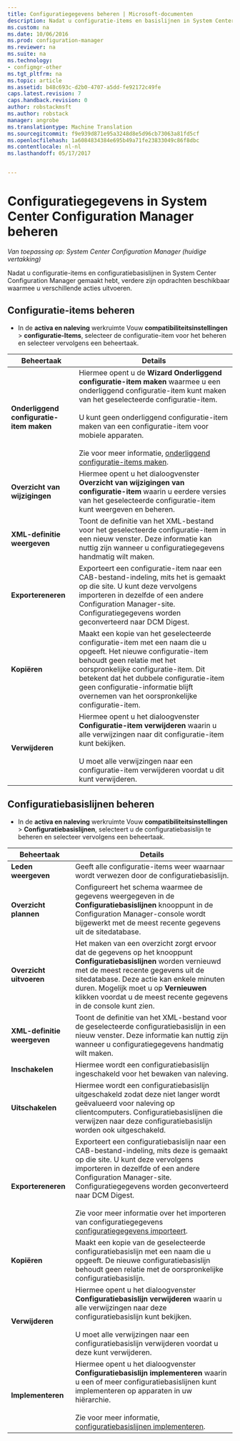 ```yaml
---
title: Configuratiegegevens beheren | Microsoft-documenten
description: Nadat u configuratie-items en basislijnen in System Center Configuration Manager maakt, kunt u andere opdrachten verschillende acties uit te voeren.
ms.custom: na
ms.date: 10/06/2016
ms.prod: configuration-manager
ms.reviewer: na
ms.suite: na
ms.technology:
- configmgr-other
ms.tgt_pltfrm: na
ms.topic: article
ms.assetid: b48c693c-d2b0-4707-a5dd-fe92172c49fe
caps.latest.revision: 7
caps.handback.revision: 0
author: robstackmsft
ms.author: robstack
manager: angrobe
ms.translationtype: Machine Translation
ms.sourcegitcommit: f9e939d871e95a3248d8e5d96cb73063a81fd5cf
ms.openlocfilehash: 1a6084834384e695b49a71fe23833049c86f8dbc
ms.contentlocale: nl-nl
ms.lasthandoff: 05/17/2017


---
```

# <a name="manage-configuration-data-in-system-center-configuration-manager"></a>Configuratiegegevens in System Center Configuration Manager beheren

*Van toepassing op: System Center Configuration Manager (huidige vertakking)*

Nadat u configuratie-items en configuratiebasislijnen in System Center Configuration Manager gemaakt hebt, verdere zijn opdrachten beschikbaar waarmee u verschillende acties uitvoeren.  

## <a name="manage-configuration-items"></a>Configuratie-items beheren  

-   In de **activa en naleving** werkruimte Vouw **compatibiliteitsinstellingen** > **configuratie-Items**, selecteer de configuratie-item voor het beheren en selecteer vervolgens een beheertaak.  

|Beheertaak|Details|  
|---------------------|-------------|  
|**Onderliggend configuratie-item maken**|Hiermee opent u de **Wizard Onderliggend configuratie-item maken** waarmee u een onderliggend configuratie-item kunt maken van het geselecteerde configuratie-item.<br /><br /> U kunt geen onderliggend configuratie-item maken van een configuratie-item voor mobiele apparaten.<br /><br /> Zie voor meer informatie, [onderliggend configuratie-items maken](../../compliance/deploy-use/create-child-configuration-items.md).|  
|**Overzicht van wijzigingen**|Hiermee opent u het dialoogvenster **Overzicht van wijzigingen van configuratie-item** waarin u eerdere versies van het geselecteerde configuratie-item kunt weergeven en beheren.|  
|**XML-definitie weergeven**|Toont de definitie van het XML-bestand voor het geselecteerde configuratie-item in een nieuw venster. Deze informatie kan nuttig zijn wanneer u configuratiegegevens handmatig wilt maken.|  
|**Exportereneren**|Exporteert een configuratie-item naar een CAB-bestand-indeling, mits het is gemaakt op die site. U kunt deze vervolgens importeren in dezelfde of een andere Configuration Manager-site. Configuratiegegevens worden geconverteerd naar DCM Digest.|  
|**Kopiëren**|Maakt een kopie van het geselecteerde configuratie-item met een naam die u opgeeft. Het nieuwe configuratie-item behoudt geen relatie met het oorspronkelijke configuratie-item. Dit betekent dat het dubbele configuratie-item geen configuratie-informatie blijft overnemen van het oorspronkelijke configuratie-item.|  
|**Verwijderen**|Hiermee opent u het dialoogvenster **Configuratie-item verwijderen** waarin u alle verwijzingen naar dit configuratie-item kunt bekijken.<br /><br /> U moet alle verwijzingen naar een configuratie-item verwijderen voordat u dit kunt verwijderen.|  

## <a name="manage-configuration-baselines"></a>Configuratiebasislijnen beheren  

-   In de **activa en naleving** werkruimte Vouw **compatibiliteitsinstellingen** > **Configuratiebasislijnen**, selecteert u de configuratiebasislijn te beheren en selecteer vervolgens een beheertaak.  


|Beheertaak|Details|  
|---------------------|-------------|  
|**Leden weergeven**|Geeft alle configuratie-items weer waarnaar wordt verwezen door de configuratiebasislijn.|  
|**Overzicht plannen**|Configureert het schema waarmee de gegevens weergegeven in de **Configuratiebasislijnen** knooppunt in de Configuration Manager-console wordt bijgewerkt met de meest recente gegevens uit de sitedatabase.|  
|**Overzicht uitvoeren**|Het maken van een overzicht zorgt ervoor dat de gegevens op het knooppunt **Configuratiebasislijnen** worden vernieuwd met de meest recente gegevens uit de sitedatabase. Deze actie kan enkele minuten duren. Mogelijk moet u op **Vernieuwen** klikken voordat u de meest recente gegevens in de console kunt zien.|  
|**XML-definitie weergeven**|Toont de definitie van het XML-bestand voor de geselecteerde configuratiebasislijn in een nieuw venster. Deze informatie kan nuttig zijn wanneer u configuratiegegevens handmatig wilt maken.|  
|**Inschakelen**|Hiermee wordt een configuratiebasislijn ingeschakeld voor het bewaken van naleving.|  
|**Uitschakelen**|Hiermee wordt een configuratiebasislijn uitgeschakeld zodat deze niet langer wordt geëvalueerd voor naleving op clientcomputers. Configuratiebasislijnen die verwijzen naar deze configuratiebasislijn worden ook uitgeschakeld.|  
|**Exportereneren**|Exporteert een configuratiebasislijn naar een CAB-bestand-indeling, mits deze is gemaakt op die site. U kunt deze vervolgens importeren in dezelfde of een andere Configuration Manager-site. Configuratiegegevens worden geconverteerd naar DCM Digest.<br /><br /> Zie voor meer informatie over het importeren van configuratiegegevens [configuratiegegevens importeert](../../compliance/deploy-use/import-configuration-data.md).|  
|**Kopiëren**|Maakt een kopie van de geselecteerde configuratiebasislijn met een naam die u opgeeft. De nieuwe configuratiebasislijn behoudt geen relatie met de oorspronkelijke configuratiebasislijn.|  
|**Verwijderen**|Hiermee opent u het dialoogvenster **Configuratiebasislijn verwijderen** waarin u alle verwijzingen naar deze configuratiebasislijn kunt bekijken.<br /><br /> U moet alle verwijzingen naar een configuratiebasislijn verwijderen voordat u deze kunt verwijderen.|  
|**Implementeren**|Hiermee opent u het dialoogvenster **Configuratiebasislijn implementeren** waarin u een of meer configuratiebasislijnen kunt implementeren op apparaten in uw hiërarchie.<br /><br /> Zie voor meer informatie, [configuratiebasislijnen implementeren](../../compliance/deploy-use/deploy-configuration-baselines.md).|  

